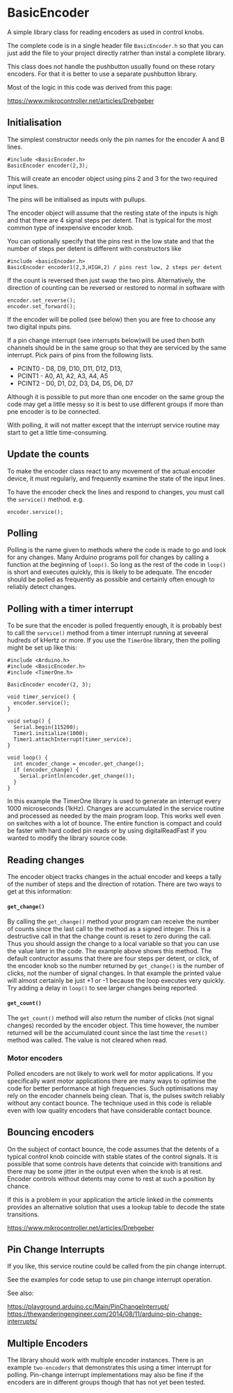 # BasicEncoder

A simple library class for reading encoders as used in control knobs.

The complete code is in a single header file ```BasicEncoder.h``` so that you can just add the file to your project directly ratrher than instal a complete library.

This class does not handle the pushbutton usually found on these rotary encoders. For that it is better to use a separate pushbutton library.

Most of the logic in this code was derived from this page:

https://www.mikrocontroller.net/articles/Drehgeber


## Initialisation

The simplest constructor needs only the pin names for the encoder A and B lines.

    #include <BasicEncoder.h>
    BasicEncoder encoder(2,3);


This will create an encoder object using pins 2 and 3 for the two required input lines. 

The pins will be initialised as inputs with pullups. 

The encoder object will assume that the resting state of the inputs is high and that there are 4 signal steps per detent. That is typical for the most common type of inexpensive encoder knob.

You can optionally specify that the pins rest in the low state and that the number of steps per detent is different with constructors like


    #include <basicEncoder.h>
    BasicEncoder encoder1(2,3,HIGH,2) / pins rest low, 2 steps per detent


If the count is reversed then just swap the two pins. Alternatively, the direction of counting can be reversed or restored to normal in software with

    encoder.set_reverse();
    encoder.set_forward();

If the encoder will be polled (see below) then you are free to choose any two digital inputs pins.

If a pin change interrupt (see interrupts below)will be used then both channels should be in the same group so that they are serviced by the same interrupt. Pick pairs of pins from the following lists.

 * PCINT0 - D8, D9, D10, D11, D12, D13,
 * PCINT1 - A0, A1, A2, A3, A4, A5
 * PCINT2 - D0, D1, D2, D3, D4, D5, D6, D7

Although it is possible to put more than one encoder on the same group the code may get a little messy so it is best to use different groups if more than pne encoder is to be connected.

With polling, it will not matter except that the interrupt service routine may start to get a little time-consuming.

## Update the counts

To make the encoder class react to any movement of the actual encoder device, it must regularly, and frequently examine the state of the input lines.

To have the encoder check the lines and respond to changes, you must call the ```service()``` method. e.g.

    encoder.service();

## Polling

Polling is the name given to methods where the code is made to go and look for any changes. Many Arduino programs poll for changes by calling a function at the beginning of ```loop()```. So long as the rest of the code in ```loop()``` is short and executes quickly, this is likely to be adequate. The encoder should be polled as frequently as possible and certainly often enough to reliably detect changes. 

## Polling with a timer interrupt

To be sure that the encoder is polled frequently enough, it is probably best to call the ```service()``` method from a timer interrupt running at seveeral hudreds of kHertz or more. If you use the ```TimerOne``` library, then the polling might be set up like this:

    #include <Arduino.h>
    #include <BasicEncoder.h>
    #include <TimerOne.h>

    BasicEncoder encoder(2, 3);

    void timer_service() {
      encoder.service();
    }

    void setup() {
      Serial.begin(115200);
      Timer1.initialize(1000);
      Timer1.attachInterrupt(timer_service);
    }

    void loop() {
      int encoder_change = encoder.get_change();
      if (encoder_change) {
        Serial.println(encoder.get_change());
      }      
    }

In this example the TimerOne library is used to generate an interrupt every 1000 microseconds (1kHz).  Changes are accumulated in the service routine and processed as needed by the main program loop.  This works well even on switches with a lot of bounce. The entire function is compact and could be faster with hard coded pin reads or by using digitalReadFast if you wanted to modify the library source code.

## Reading changes

The encoder object tracks changes in the actual encoder and keeps a tally of the number of steps and the direction of rotation. There are two ways to get at this information:

#### ```get_change()```

By calling the ```get_change()``` method your program can receive the number of counts since the last call to the method as a signed integer. This is a destructive call in that the change count is reset to zero during the call. Thus you should assign the change to a local variable so that you can use the value later in the code. The example above shows this method. The default contructor assums that there are four steps per detent, or click, of the encoder knob so the number returned by ```get_change()``` is the number of clicks, not the number of signal changes. In that example the printed value will almost certainly be just +1 or -1 because the loop executes very quickly. Try adding a delay in ```loop()``` to see larger changes being reported.

#### ```get_count()```

The ```get_count()``` method will also return the number of clicks (not signal changes) recorded by the encoder object. This time however, the number returned will be the accumulated count since the last time the ```reset()``` method was called. The value is not cleared when read.

### Motor encoders

Polled encoders are not likely to work well for motor applications. If you specifically want motor applications there are many ways to optimise the code for better performance at high frequencies. Such optimisations may rely on the encoder channels being clean. That is, the pulses switch reliably without any contact bounce. The technique used in this code is reliable even with low quality encoders that have considerable contact bounce.

## Bouncing encoders

On the subject of contact bounce, the code assumes that the detents of a typical control knob coincide with stable states of the control signals. It is possible that some controls have detents that coincide with transitions and there may be some jitter in the output even when the knob is at rest. Encoder controls without detents may come to rest at such a position by chance.

If this is a problem in your application the article linked in the comments provides an alternative solution that uses a lookup table to decode the state transitions.

https://www.mikrocontroller.net/articles/Drehgeber


## Pin Change Interrupts

 If you like, this service routine could be called from the pin change interrupt.
 
 See the examples for code setup to use pin change interrupt operation. 
 
 See also:

 https://playground.arduino.cc/Main/PinChangeInterrupt/
 https://thewanderingengineer.com/2014/08/11/arduino-pin-change-interrupts/

## Multiple Encoders

The library should work with multiple encoder instances. There is an example `two-encoders` that demonstrates this using a timer interrupt for polling. Pin-change interrupt implementations may also be fine if the encoders are in different groups though that has not yet been tested.

